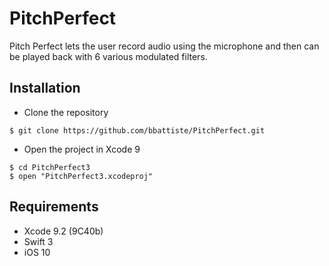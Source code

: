 # PitchPerfect
Pitch Perfect lets the user record audio using the microphone and then can be played back with 6 various modulated filters.

## Installation
- Clone the repository
```
$ git clone https://github.com/bbattiste/PitchPerfect.git
```
- Open the project in Xcode 9
```
$ cd PitchPerfect3
$ open "PitchPerfect3.xcodeproj"
```

## Requirements
- Xcode 9.2 (9C40b)
- Swift 3
- iOS 10
